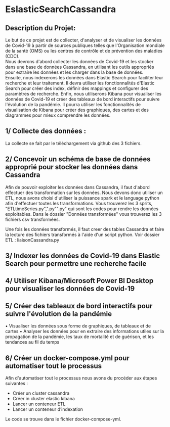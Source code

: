 # EslasticSearchCassandra  
## Description du Projet:  
Le but de ce projet est de collecter, d'analyser et de visualiser les données de Covid-19 à partir de
sources publiques telles que l'Organisation mondiale de la santé (OMS) ou les centres de contrôle et de
prévention des maladies (CDC).  
Nous devrons d'abord collecter les données de Covid-19 et les stocker dans une base de données
Cassandra, en utilisant les outils appropriés pour extraire les données et les charger dans la base de
données.  
Ensuite, nous indexerons les données dans Elastic Search pour faciliter leur recherche et leur
traitement. Il devra utiliser les fonctionnalités d'Elastic Search pour créer des index, définir des
mappings et configurer des paramètres de recherche.
Enfin, nous utiliserons Kibana pour visualiser les données de Covid-19 et créer des tableaux de
bord interactifs pour suivre l'évolution de la pandémie. Il pourra utiliser les fonctionnalités de
visualisation de Kibana pour créer des graphiques, des cartes et des diagrammes pour mieux
comprendre les données.

## 1/ Collecte des données :   
La collecte se fait par le téléchargement via github des 3 fichiers.  

## 2/ Concevoir un schéma de base de données approprié pour stocker les données dans Cassandra  
Afin de pouvoir exploiter les données dans Cassandra,  il faut d'abord effectuer des transformation sur les données. 
Nous devons donc utiliser un ETL, nous avons choisi d'utiliser la puissance spark et le language python afin d'effectuer toutes les transformations.
Vous trouverez les 3 sprits, "ETLtimeSeries.py",".py"".py" qui sont les codes pour rendre les données exploitables. Dans le dossier "Données transformées" vous trouverez les 3 fichiers csv transformées.  

Une fois les données transformés, il faut creer des tables Cassandra et faire la lecture des fichiers transformés à l'aide d'un script python. Voir dossier ETL : liaisonCassandra.py  


## 3/ Indexer les données de Covid-19 dans Elastic Search pour permettre une recherche facile  
  

## 4/ Utiliser Kibana/Microsoft Power BI Desktop pour visualiser les données de Covid-19  
  

## 5/ Créer des tableaux de bord interactifs pour suivre l'évolution de la pandémie  
• Visualiser les données sous forme de graphiques, de tableaux et de cartes
• Analyser les données pour en extraire des informations utiles sur la propagation de la
pandémie, les taux de mortalité et de guérison, et les tendances au fil du temps

## 6/ Créer un docker-compose.yml pour automatiser tout le processus
Afin d'automatiser tout le processus nous avons du procéder aux étapes suivantes : 
* Créer un cluster cassandra
* Créer in cluster elastic kibana
* Lancer un conteneur ETL
* Lancer un conteneur d’indexation  
  
Le code se trouve dans le fichier docker-compose-yml.
